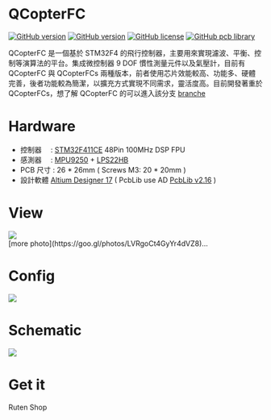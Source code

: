 QCopterFC
========
[![GitHub version](https://img.shields.io/badge/QFC%20version-v2.2-brightgreen.svg)](https://github.com/KitSprout/QCopterFlightControl/tree/b4c5a7a2395dcd7b22ef3b991fd287610df9cdff)
[![GitHub version](https://img.shields.io/badge/QFCs%20version-v1.0-brightgreen.svg)](https://github.com/KitSprout/QCopterFlightControl)
[![GitHub license](https://img.shields.io/badge/license-%20MIT%20%2F%20CC%20BY--SA%204.0-blue.svg)](https://github.com/KitSprout/QCopterFlightControl/blob/master/LICENSE)
[![GitHub pcb library](https://img.shields.io/badge/pcb%20library-%20v2.16-yellow.svg)](https://github.com/KitSprout/AltiumDesigner_PcbLibrary/releases/tag/v2.16)


QCopterFC 是一個基於 STM32F4 的飛行控制器，主要用來實現濾波、平衡、控制等演算法的平台。集成微控制器 9 DOF 慣性測量元件以及氣壓計，目前有 QCopterFC 與 QCopterFCs 兩種版本，前者使用芯片效能較高、功能多、硬體完善，後者功能較為簡潔，以擴充方式實現不同需求，靈活度高。目前開發著重於 QCopterFCs，想了解 QCopterFC 的可以進入該分支 [branche](https://github.com/KitSprout/QCopterFlightControl/tree/QCopterFC)

Hardware
========
* 控制器　 : [STM32F411CE](http://www.st.com/en/microcontrollers/stm32f411ce.html) 48Pin 100MHz DSP FPU
* 感測器　 : [MPU9250](https://www.invensense.com/products/motion-tracking/9-axis/mpu-9250/) + [LPS22HB](http://www.st.com/en/mems-and-sensors/lps22hb.html)
* PCB 尺寸 : 26 * 26mm ( Screws M3: 20 * 20mm )
* 設計軟體 [Altium Designer 17](http://www.altium.com/en/products/altium-designer) ( PcbLib use AD [PcbLib v2.16](https://github.com/KitSprout/AltiumDesigner_PcbLibrary/releases/tag/v2.16) )

View
========
<img src="https://lh3.googleusercontent.com/hb8YwQ8Ec85S0KuNUv23IW5hVOOJd3HtoLyhCc_ewsBfWaHWFq-GK0lpd6p8lotzPEFO63HJqHt8eRFjoHVPh-yu8As_p10CcrOxU9T4Z2tguE1ZeKuA3aF_piJyBL9Q43xECsaNKdOSHea7TLN_n13cv-YwFM5sQt3GBK3w16776-crhO-xnq6c3-y0J_Q-i_TdPjB5IF7g6zqfCzOGtjkPWgSKYzrlsawMiUDjCECHNydLpvCOWgm8XUk98ggVBch3fB0FsZXrZ8lPN1Ndcb4YteeeF39NTjCWwyea06AOzlnYOz4Yb_wX4r-_by7VktfoHO6HqoAG3k0nBfntnOOxx1YurUwll7JzTWTuxpNwEceQurpDsfCVKChVb6c8sB8wST68EyWeRlsvBWRqAZ9-kD-xiPoKhYJbvWoJrAaVeiipRXQt5wfoffubktiUFPTv1soReYC1DCR7FgdaBKA6Hct5mE1CQgHNKwo3l2M9_gR7JE4PrTDwk9larMSnmEeNOwpyR6XhRNbwFobl-4-ivuqQ_4ECZ2UbdLQSfB8xXap4h4G1dxdPUYvjjKpCjlAQ1suHtBwerTZ6stzjMXZpGdSjnKqiXVs5kFTWYE2JFCP9VJNddMPoMSI8FKkG_6cz-iSAwk1ltZ8j6huv6denR9O1G54KGrwJ5igz_A=w2000" />

<br />
[more photo](https://goo.gl/photos/LVRgoCt4GyYr4dVZ8)...

Config
========
<img src="https://lh3.googleusercontent.com/HODzDcYpuODZuabYmN20IMYbJdJaIFH0Sw3fbejPAIb3Up0hfpcDMytvB1PYuj723lh3RTHvxK7uXtjmYwT9x-U5-RboC4SACkH3mJD9CgDE06FQL0xPmQ-7X70lqk7s4RX_Q9NK4wgG4_ZgkcChi28rQYznVMlyrC_gqUhawVCIrU4FqyksJ3L-4---ZRBS9UzPEjI0I_mvxj3gXRfFESvjtJeaZ16Hhl-8o6EFV4-t3tACQb_dtx57coNcU6x9MXAhL1OGfx2DVrvEf3dKYUgyGd4BXl5yOi9ca2wj_28pIm2iPmv8_RanhMO3YUw7byMfJ10DV4GOVDMbwPCsKbRKDYXNx3AUE2GtCAVfnJ8n7VSprwDHWcwL-OeF9BtNa8R3XzWBqZGmBR6r-3899bB67hxklWQ6qBiBQvF_9T2AsUmOvRJ2o9_GcHXMOG8TRATWUzxE_qFEUJDRkygEq2wW2ALnEycC3oyEM_AcoitW8AVWf9AH_dWttldoWBPW4SKf34hSKQItQJ2DKg_0VzFZ6dg5V0NZHadAy_VHrkXgO_bQo9NoFdKEiC0d-Udh_15_nNiOheb_IP-lG9wrnf-eJAi0n9nXZEEP9X8pbqW5QEULlT6bSYByeqnzhtssXkTEU2n_8OYeN8kSC_pMYzfw2nRfk751nFaJqsHP7g=w1700" />

Schematic
========
<img src="https://lh3.googleusercontent.com/LxfR6NXUhPvNYK_5ZHkASRROVcRPEzpZZTRx1cusujp_UBrBxYnp4_gs6fmFRAFsbo9vgOgxgzUdgiasDcyJaFDV7tenHQqklTYcimBtUdxUmTXLpPbgyAr5G5nQj-STVegWTKdtnvULsPjpV_csHxeGtfc26CRcrVf41MQ_8YjgP3l_odrIccikS2i9hl81MSGV4VAh2vXIhYOm6wHuB_suR4Sk5GyNee7QjbKxb5nYRn6W4tuXPla-PTCkik0phSdVRVgVRO9Z9MeBiQsm7CS7QM3HJuTRRQXbI0aAxGp1EAewzotExpQFcFqc3ie62w_F2fyc4J9UgGku4k8i-lsrJqB2eGZ4x7o6VHVgYXcUKBMlhhg_fXV5-7PCBcqzepxTA8iFiQdDGFrZvBcGMvuNKi8Wl3s5N3K5fwmoP0ojd83Z8N1fZgpqxAg44XBgNMEDlo3zccUe_5ig3KflLiHuYukkA2qDS_laRNUU0cERDjqUBKFAoP-6I0wglmI5S3gCBql7iNHEWKvrr2I3OlUppR2eC40FWRr-04l18-HbvYaQg_wl7jyQ6blKEVrjc1Ewqmg8Cb_nv_y69qxlSyAVE1DhKdOzz1Bbm7w6eIpaZxsWGJi1X-Ee5DIvzIUNIPlU1PM9C01wfioIdIYL1ahMIgcKLURyXtpww9ADBw=w2000" />

Get it
========
Ruten Shop
